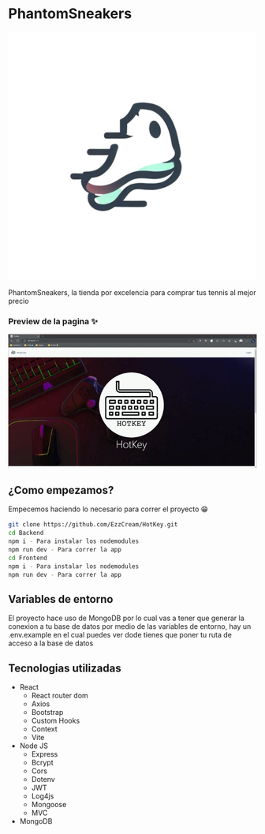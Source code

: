 # PhantomSneakers 

![imagen](./Frontend/public/logotipo.png)

PhantomSneakers, la tienda por excelencia para comprar tus tennis al mejor precio

### Preview de la pagina ✨

![Preview Img](./Frontend/public/video.gif)

## ¿Como empezamos?

Empecemos haciendo lo necesario para correr el proyecto 😁

```bash
git clone https://github.com/EzzCream/HotKey.git
cd Backend
npm i - Para instalar los nodemodules
npm run dev - Para correr la app
cd Frontend
npm i - Para instalar los nodemodules
npm run dev - Para correr la app
```

## Variables de entorno

El proyecto hace uso de MongoDB por lo cual vas a tener que generar la conexion a tu base de datos por medio de las variables de entorno, hay un .env.example en el cual puedes ver dode tienes que poner tu ruta de acceso a la base de datos

## Tecnologias utilizadas

-   React
    -   React router dom
    -   Axios
    -   Bootstrap
    -   Custom Hooks
    -   Context
    -   Vite
-   Node JS
    -   Express
    -   Bcrypt
    -   Cors
    -   Dotenv
    -   JWT
    -   Log4js
    -   Mongoose
    -   MVC
-   MongoDB

